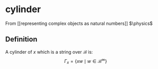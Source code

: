 # cylinder
From [[representing complex objects as natural numbers]]
$\physics$
## Definition
A cylinder of $x$ which is a string over $\mathcal{B}$ is:
$$\Gamma_{x} = \{ xw \mid w \in \mathcal{B}^{\infty} \}$$
